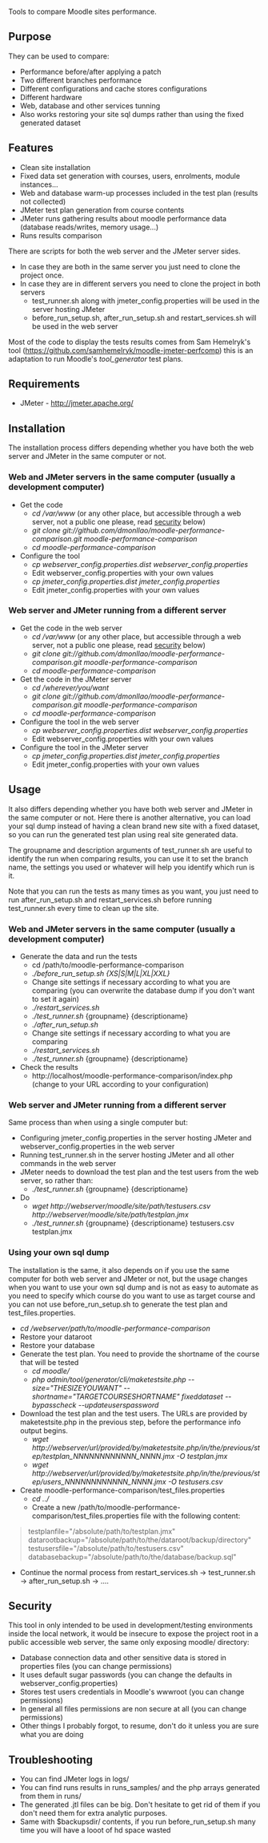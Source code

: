 Tools to compare Moodle sites performance.


## Purpose

They can be used to compare:

* Performance before/after applying a patch
* Two different branches performance
* Different configurations and cache stores configurations
* Different hardware
* Web, database and other services tunning
* Also works restoring your site sql dumps rather than using the fixed generated dataset


## Features

* Clean site installation
* Fixed data set generation with courses, users, enrolments, module instances...
* Web and database warm-up processes included in the test plan (results not collected)
* JMeter test plan generation from course contents
* JMeter runs gathering results about moodle performance data (database reads/writes, memory usage...)
* Runs results comparison

There are scripts for both the web server and the JMeter server sides.

* In case they are both in the same server you just need to clone the project once.
* In case they are in different servers you need to clone the project in both servers
    + test_runner.sh along with jmeter_config.properties will be used in the server hosting JMeter
    + before_run_setup.sh, after_run_setup.sh and restart_services.sh will be used in the web server

Most of the code to display the tests results comes from Sam Hemelryk's tool (https://github.com/samhemelryk/moodle-jmeter-perfcomp) this is an
adaptation to run Moodle's *tool_generator* test plans.


## Requirements
* JMeter - http://jmeter.apache.org/


## Installation

The installation process differs depending whether you have both the web server and JMeter in the same computer or not.

### Web and JMeter servers in the same computer (usually a development computer)
* Get the code
    + *cd /var/www* (or any other place, but accessible through a web server, not a public one please, read [security](#security) below)
    + *git clone git://github.com/dmonllao/moodle-performance-comparison.git moodle-performance-comparison*
    + *cd moodle-performance-comparison*
* Configure the tool
    + *cp webserver_config.properties.dist webserver_config.properties*
    + Edit webserver_config.properties with your own values
    + *cp jmeter_config.properties.dist jmeter_config.properties*
    + Edit jmeter_config.properties with your own values

### Web server and JMeter running from a different server
* Get the code in the web server
    + *cd /var/www* (or any other place, but accessible through a web server, not a public one please, read [security](#Security) below)
    + *git clone git://github.com/dmonllao/moodle-performance-comparison.git moodle-performance-comparison*
    + *cd moodle-performance-comparison*
* Get the code in the JMeter server
    + *cd /wherever/you/want*
    + *git clone git://github.com/dmonllao/moodle-performance-comparison.git moodle-performance-comparison*
    + *cd moodle-performance-comparison*
* Configure the tool in the web server
    + *cp webserver_config.properties.dist webserver_config.properties*
    + Edit webserver_config.properties with your own values
* Configure the tool in the JMeter server
    + *cp jmeter_config.properties.dist jmeter_config.properties*
    + Edit jmeter_config.properties with your own values


## Usage

It also differs depending whether you have both web server and JMeter in the same computer or not. Here there is another alternative, you can load your sql dump instead of having a clean brand new site with a fixed dataset, so you can run the generated test plan using real site generated data.

The groupname and description arguments of test_runner.sh are useful to identify the run when comparing results, you can use it to set the branch name, the settings you used or whatever will help you identify which run is it.

Note that you can run the tests as many times as you want, you just need to run after_run_setup.sh and restart_services.sh before running test_runner.sh every time to clean up the site.

### Web and JMeter servers in the same computer (usually a development computer)
* Generate the data and run the tests
    + cd /path/to/moodle-performance-comparison
    + *./before_run_setup.sh {XS|S|M|L|XL|XXL}*
    + Change site settings if necessary according to what you are comparing (you can overwrite the database dump if you don't want to set it again)
    + *./restart_services.sh*
    + *./test_runner.sh* {groupname} {descriptioname}
    + *./after_run_setup.sh*
    + Change site settings if necessary according to what you are comparing
    + *./restart_services.sh*
    + *./test_runner.sh* {groupname} {descriptioname}
* Check the results
    + http://localhost/moodle-performance-comparison/index.php (change to your URL according to your configuration)

### Web server and JMeter running from a different server
 Same process than when using a single computer but:

* Configuring jmeter_config.properties in the server hosting JMeter and webserver_config.properties in the web server
*  Running test_runner.sh in the server hosting JMeter and all other commands in the web server
* JMeter needs to download the test plan and the test users from the web server, so rather than:
    + *./test_runner.sh* {groupname} {descriptioname}
* Do
    + *wget http://webserver/moodle/site/path/testusers.csv http://webserver/moodle/site/path/testplan.jmx*
    + *./test_runner.sh* {groupname} {descriptioname} testusers.csv testplan.jmx

### Using your own sql dump
The installation is the same, it also depends on if you use the same computer for both web server and JMeter or not, but the usage changes when you want to use your own sql dump and is not as easy to automate as you need to specify which course do you want to use as target course and you can not use before_run_setup.sh to generate the test plan and test_files.properties.
* *cd /webserver/path/to/moodle-performance-comparison*
* Restore your dataroot
* Restore your database
* Generate the test plan. You need to provide the shortname of the course that will be tested
    + *cd moodle/*
    + *php admin/tool/generator/cli/maketestsite.php --size="THESIZEYOUWANT" --shortname="TARGETCOURSESHORTNAME" fixeddataset --bypasscheck --updateuserspassword*
* Download the test plan and the test users. The URLs are provided by maketestsite.php in the previous step, before the performance info output begins.
    + *wget http://webserver/url/provided/by/maketestsite.php/in/the/previous/step/testplan_NNNNNNNNNNNN_NNNN.jmx -O testplan.jmx*
    + *wget http://webserver/url/provided/by/maketestsite.php/in/the/previous/step/users_NNNNNNNNNNNN_NNNN.jmx -O testusers.csv*
* Create moodle-performance-comparison/test_files.properties
    + *cd ../*
    + Create a new /path/to/moodle-performance-comparison/test_files.properties file with the following content:

>    testplanfile="/absolute/path/to/testplan.jmx"
>    datarootbackup="/absolute/path/to/the/dataroot/backup/directory"
>    testusersfile="/absolute/path/to/testusers.csv"
>    databasebackup="/absolute/path/to/the/database/backup.sql"

* Continue the normal process from restart_services.sh -> test_runner.sh -> after_run_setup.sh -> ....

## Security

This tool in only intended to be used in development/testing environments inside the local network, it would be insecure to expose the project root in a public accessible web server, the same only exposing moodle/ directory:

* Database connection data and other sensitive data is stored in properties files (you can change permissions)
* It uses default sugar passwords (you can change the defaults in webserver_config.properties)
* Stores test users credentials in Moodle's wwwroot (you can change permissions)
* In general all files permissions are non secure at all (you can change permissions)
* Other things I probably forgot, to resume, don't do it unless you are sure what you are doing


## Troubleshooting
* You can find JMeter logs in logs/
* You can find runs results in runs_samples/ and the php arrays generated from them in runs/
* The generated .jtl files can be big. Don't hesitate to get rid of them if you don't need them for extra analytic purposes.
* Same with $backupsdir/ contents, if you run before_run_setup.sh many time you will have a looot of hd space wasted
